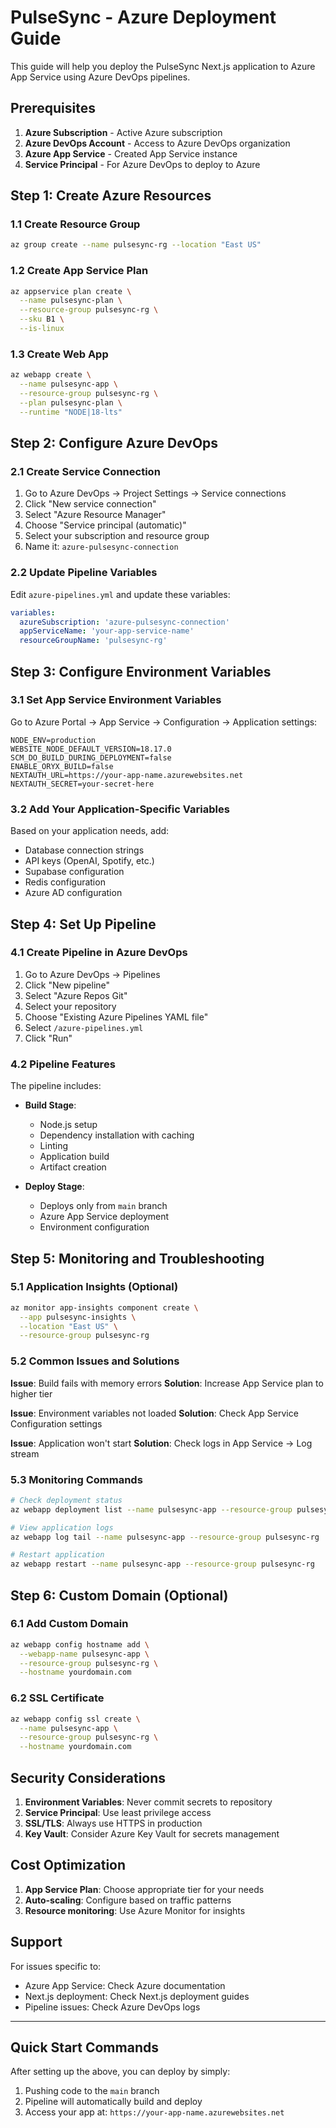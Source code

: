 # PulseSync - Azure Deployment Guide

This guide will help you deploy the PulseSync Next.js application to Azure App Service using Azure DevOps pipelines.

## Prerequisites

1. **Azure Subscription** - Active Azure subscription
2. **Azure DevOps Account** - Access to Azure DevOps organization
3. **Azure App Service** - Created App Service instance
4. **Service Principal** - For Azure DevOps to deploy to Azure

## Step 1: Create Azure Resources

### 1.1 Create Resource Group
```bash
az group create --name pulsesync-rg --location "East US"
```

### 1.2 Create App Service Plan
```bash
az appservice plan create \
  --name pulsesync-plan \
  --resource-group pulsesync-rg \
  --sku B1 \
  --is-linux
```

### 1.3 Create Web App
```bash
az webapp create \
  --name pulsesync-app \
  --resource-group pulsesync-rg \
  --plan pulsesync-plan \
  --runtime "NODE|18-lts"
```

## Step 2: Configure Azure DevOps

### 2.1 Create Service Connection
1. Go to Azure DevOps → Project Settings → Service connections
2. Click "New service connection"
3. Select "Azure Resource Manager"
4. Choose "Service principal (automatic)"
5. Select your subscription and resource group
6. Name it: `azure-pulsesync-connection`

### 2.2 Update Pipeline Variables
Edit `azure-pipelines.yml` and update these variables:
```yaml
variables:
  azureSubscription: 'azure-pulsesync-connection'
  appServiceName: 'your-app-service-name'
  resourceGroupName: 'pulsesync-rg'
```

## Step 3: Configure Environment Variables

### 3.1 Set App Service Environment Variables
Go to Azure Portal → App Service → Configuration → Application settings:

```
NODE_ENV=production
WEBSITE_NODE_DEFAULT_VERSION=18.17.0
SCM_DO_BUILD_DURING_DEPLOYMENT=false
ENABLE_ORYX_BUILD=false
NEXTAUTH_URL=https://your-app-name.azurewebsites.net
NEXTAUTH_SECRET=your-secret-here
```

### 3.2 Add Your Application-Specific Variables
Based on your application needs, add:
- Database connection strings
- API keys (OpenAI, Spotify, etc.)
- Supabase configuration
- Redis configuration
- Azure AD configuration

## Step 4: Set Up Pipeline

### 4.1 Create Pipeline in Azure DevOps
1. Go to Azure DevOps → Pipelines
2. Click "New pipeline"
3. Select "Azure Repos Git"
4. Select your repository
5. Choose "Existing Azure Pipelines YAML file"
6. Select `/azure-pipelines.yml`
7. Click "Run"

### 4.2 Pipeline Features
The pipeline includes:
- **Build Stage**: 
  - Node.js setup
  - Dependency installation with caching
  - Linting
  - Application build
  - Artifact creation

- **Deploy Stage**:
  - Deploys only from `main` branch
  - Azure App Service deployment
  - Environment configuration

## Step 5: Monitoring and Troubleshooting

### 5.1 Application Insights (Optional)
```bash
az monitor app-insights component create \
  --app pulsesync-insights \
  --location "East US" \
  --resource-group pulsesync-rg
```

### 5.2 Common Issues and Solutions

**Issue**: Build fails with memory errors
**Solution**: Increase App Service plan to higher tier

**Issue**: Environment variables not loaded
**Solution**: Check App Service Configuration settings

**Issue**: Application won't start
**Solution**: Check logs in App Service → Log stream

### 5.3 Monitoring Commands
```bash
# Check deployment status
az webapp deployment list --name pulsesync-app --resource-group pulsesync-rg

# View application logs
az webapp log tail --name pulsesync-app --resource-group pulsesync-rg

# Restart application
az webapp restart --name pulsesync-app --resource-group pulsesync-rg
```

## Step 6: Custom Domain (Optional)

### 6.1 Add Custom Domain
```bash
az webapp config hostname add \
  --webapp-name pulsesync-app \
  --resource-group pulsesync-rg \
  --hostname yourdomain.com
```

### 6.2 SSL Certificate
```bash
az webapp config ssl create \
  --name pulsesync-app \
  --resource-group pulsesync-rg \
  --hostname yourdomain.com
```

## Security Considerations

1. **Environment Variables**: Never commit secrets to repository
2. **Service Principal**: Use least privilege access
3. **SSL/TLS**: Always use HTTPS in production
4. **Key Vault**: Consider Azure Key Vault for secrets management

## Cost Optimization

1. **App Service Plan**: Choose appropriate tier for your needs
2. **Auto-scaling**: Configure based on traffic patterns
3. **Resource monitoring**: Use Azure Monitor for insights

## Support

For issues specific to:
- Azure App Service: Check Azure documentation
- Next.js deployment: Check Next.js deployment guides
- Pipeline issues: Check Azure DevOps logs

---

## Quick Start Commands

After setting up the above, you can deploy by simply:
1. Pushing code to the `main` branch
2. Pipeline will automatically build and deploy
3. Access your app at: `https://your-app-name.azurewebsites.net`
